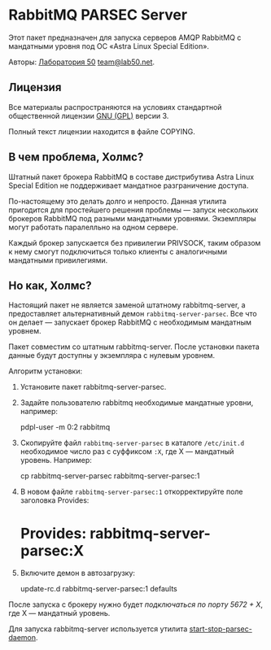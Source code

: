 # RabbitMQ PARSEC Server

Этот пакет предназначен для запуска серверов AMQP RabbitMQ
с мандатными уровня под ОС «Astra Linux Special Edition».

Авторы: [Лаборатория 50](http://лаборатория50.рф) team@lab50.net.

## Лицензия

Все материалы распространяются на условиях
стандартной общественной лицензии [GNU (GPL)](http://www.gnu.org/copyleft/gpl.html) версии 3.

Полный текст лицензии находится в файле COPYING.

## В чем проблема, Холмс?

Штатный пакет брокера RabbitMQ в составе дистрибутива 
Astra Linux Special Edition не поддерживает мандатное разграничение
доступа.

По-настоящему это делать долго и непросто. Данная утилита пригодится
для простейшего решения проблемы — запуск нескольких брокеров RabbitMQ
под разными мандатными уровнями. Экземпляры могут работать паралелльно на одном
сервере.

Каждый брокер запускается без привилегии PRIVSOCK, таким образом к нему смогут
подключиться только клиенты с аналогичными мандатными привилегиями.

## Но как, Холмс?

Настоящий пакет не является заменой штатному rabbitmq-server, а
предоставляет альтернативный демон `rabbitmq-server-parsec`. Все что
он делает — запускает брокер RabbitMQ с необходимым мандатным уровнем.

Пакет совместим со штатным rabbitmq-server. После установки пакета
данные будут доступны у экземпляра с нулевым уровнем.

Алгоритм установки:

 1. Установите пакет rabbitmq-server-parsec.

 2. Задайте пользователю rabbitmq необходимые мандатные уровни, например:

    pdpl-user -m 0:2 rabbitmq

 3. Скопируйте файл `rabbitmq-server-parsec` в каталоге `/etc/init.d` необходимое
    число раз с суффиксом `:Х`, где Х — мандатный уровень.
    Например:

    cp rabbitmq-server-parsec rabbitmq-server-parsec:1
 
 4. В новом файле `rabbitmq-server-parsec:1` откорректируйте поле заголовка Provides:

    # Provides:          rabbitmq-server-parsec:Х

 4. Включите демон в автозагрузку:

    update-rc.d rabbitmq-server-parsec:1 defaults

После запуска с брокеру нужно будет *подключаться по порту 5672 + Х*, где Х — мандатный уровень.

Для запуска rabbitmq-server используется утилита
[start-stop-parsec-daemon](https://github.com/laboratory50/start-stop-parsec-daemon).
